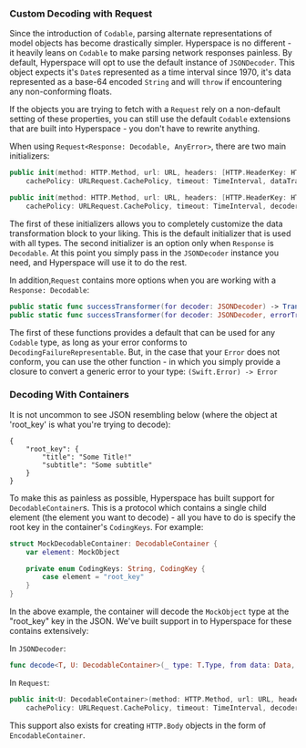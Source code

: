 ### Custom Decoding with Request

Since the introduction of `Codable`, parsing alternate representations of model objects has become drastically simpler. Hyperspace is no different - it heavily leans on `Codable` to make parsing network responses painless. By default, Hyperspace will opt to use the default instance of `JSONDecoder`. This object expects it's `Date`s represented as a time interval since 1970, it's data represented as a base-64 encoded `String` and will `throw` if encountering any non-conforming floats.

If the objects you are trying to fetch with a `Request` rely on a non-default setting of these properties, you can still use the default `Codable` extensions that are built into Hyperspace - you don't have to rewrite anything.

When using `Request<Response: Decodable, AnyError>`, there are two main initializers:

```swift
public init(method: HTTP.Method, url: URL, headers: [HTTP.HeaderKey: HTTP.HeaderValue]?, body: HTTP.Body?,
    cachePolicy: URLRequest.CachePolicy, timeout: TimeInterval, dataTransformer: @escaping (TransportSuccess) -> Result<Response, Error>)

public init(method: HTTP.Method, url: URL, headers: [HTTP.HeaderKey: HTTP.HeaderValue]?, body: HTTP.Body?,
    cachePolicy: URLRequest.CachePolicy, timeout: TimeInterval, decoder: JSONDecoder)
```

The first of these initializers allows you to completely customize the data transformation block to your liking. This is the default initializer that is used with all types. The second initializer is an option only when `Response` is `Decodable`. At this point you simply pass in the `JSONDecoder` instance you need, and Hyperspace will use it to do the rest.

In addition,`Request` contains more options when you are working with a `Response: Decodable`:

```swift
public static func successTransformer(for decoder: JSONDecoder) -> Transformer    
public static func successTransformer(for decoder: JSONDecoder, errorTransformer: @escaping DecodingFailureTransformer) -> Transformer {
```

The first of these functions provides a default that can be used for any `Codable` type, as long as your error conforms to `DecodingFailureRepresentable`. But, in the case that your `Error` does not conform, you can use the other function - in which you simply provide a closure to convert a generic error to your type: `(Swift.Error) -> Error`

### Decoding With Containers

It is not uncommon to see JSON resembling below (where the object at 'root_key' is what you're trying to decode):

```
{
    "root_key": {
        "title": "Some Title!"
        "subtitle": "Some subtitle"
    }
}
```

To make this as painless as possible, Hyperspace has built support for `DecodableContainer`s. This is a protocol which contains a single child element (the element you want to decode) - all you have to do is specify the root key in the container's `CodingKeys`. For example:

```swift
struct MockDecodableContainer: DecodableContainer {
    var element: MockObject

    private enum CodingKeys: String, CodingKey {
        case element = "root_key"
    }
}
```

In the above example, the container will decode the `MockObject` type at the "root_key" key in the JSON. We've built support in to Hyperspace for these contains extensively:

In `JSONDecoder`:

```swift
func decode<T, U: DecodableContainer>(_ type: T.Type, from data: Data, with container: U.Type) throws -> T where T == U.ContainedType
```

In `Request`:

```swift
public init<U: DecodableContainer>(method: HTTP.Method, url: URL, headers: [HTTP.HeaderKey: HTTP.HeaderValue]?, body: HTTP.Body?,
    cachePolicy: URLRequest.CachePolicy, timeout: TimeInterval, decoder: JSONDecoder, containerType: U.Type) where U.ContainedType == T
```

This support also exists for creating `HTTP.Body` objects in the form of `EncodableContainer`.
